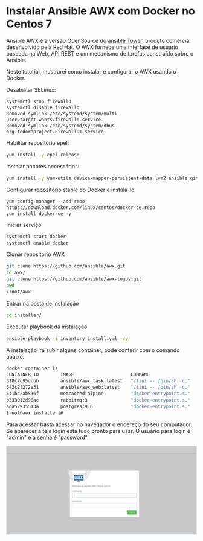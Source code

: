 # Instalar Ansible AWX com Docker no Centos 7


Ansible AWX é a versão OpenSource do [ansible Tower](https://www.ansible.com/products/tower), produto  comercial desenvolvido pela Red Hat. O AWX fornece uma interface de usuário baseada na Web, API REST e um mecanismo de tarefas construído sobre o Ansible.

Neste tutorial, mostrarei como instalar e configurar o AWX usando o Docker.

Desabilitar SELinux:

```shell
systemctl stop firewalld
systemctl disable firewalld
Removed symlink /etc/systemd/system/multi-user.target.wants/firewalld.service.
Removed symlink /etc/systemd/system/dbus-org.fedoraproject.FirewallD1.service.
```

Habilitar repositório epel:

```bash
yum install -y epel-release
```

Instalar pacotes necessários:

```bash
yum install -y yum-utils device-mapper-persistent-data lvm2 ansible git python-devel python-pip python-docker-py vim-enhanced
```

Configurar repositório stable do Docker e instalá-lo

```shell
yum-config-manager --add-repo https://download.docker.com/linux/centos/docker-ce.repo
yum install docker-ce -y
```

Iniciar serviço

```bash
systemctl start docker
systemctl enable docker
```

Clonar repositório AWX

```bash
git clone https://github.com/ansible/awx.git
cd awx/
git clone https://github.com/ansible/awx-logos.git
pwd
/root/awx
```

Entrar na pasta de instalação

```bash
cd installer/
```

Executar playbook da instalação

```bash
ansible-playbook -i inventory install.yml -vv
```

A instalação irá subir alguns container, pode conferir com o comando abaixo:

```bash
docker container ls
CONTAINER ID        IMAGE                     COMMAND                  CREATED             STATUS              PORTS                                NAMES
318c7c95dcbb        ansible/awx_task:latest   "/tini -- /bin/sh -c."   12 minutes ago      Up 12 minutes       8052/tcp                             awx_task
642c2f272e31        ansible/awx_web:latest    "/tini -- /bin/sh -c."   12 minutes ago      Up 12 minutes       0.0.0.0:80->8052/tcp                 awx_web
641b42ab536f        memcached:alpine          "docker-entrypoint.s."   18 minutes ago      Up 18 minutes       11211/tcp                            memcached
b333012d90ac        rabbitmq:3                "docker-entrypoint.s."   19 minutes ago      Up 19 minutes       4369/tcp, 5671-5672/tcp, 25672/tcp   rabbitmq
ada52935513a        postgres:9.6              "docker-entrypoint.s."   19 minutes ago      Up 19 minutes       5432/tcp                             postgres
[root@awx installer]#
```

Para acessar basta acessar no navegador o endereço do seu computador. Se aparecer a tela login está tudo pronto para usar.
O usuário para login é "admin" e a senha é "password".

![Login AWX](/img/awx.jpg)


